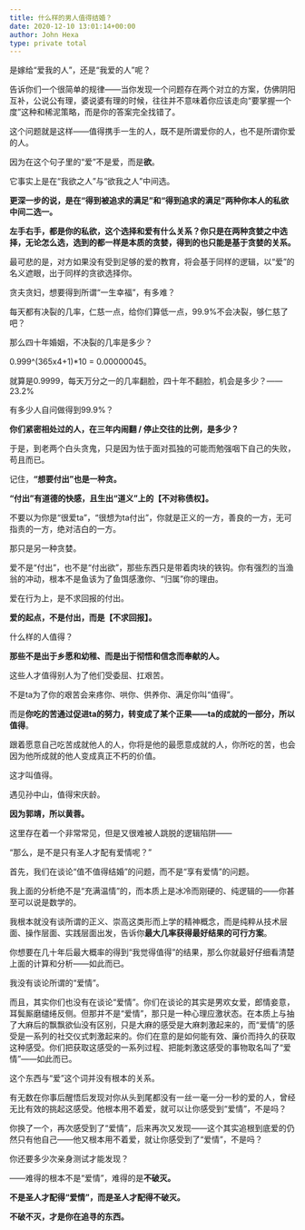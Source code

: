 ```yaml
---
title: 什么样的男人值得结婚？
date: 2020-12-10 13:01:14+00:00
author: John Hexa
type: private total
---
```

是嫁给“爱我的人”，还是“我爱的人”呢？

告诉你们一个很简单的规律——当你发现一个问题存在两个对立的方案，仿佛阴阳互补，公说公有理，婆说婆有理的时候，往往并不意味着你应该走向“要掌握一个度”这种和稀泥策略，而是你的答案完全找错了。

这个问题就是这样——值得携手一生的人，既不是所谓爱你的人，也不是所谓你爱的人。

因为在这个句子里的“爱”不是爱，而是**欲**。

它事实上是在“我欲之人”与“欲我之人”中间选。

**更深一步的说，是在“得到被追求的满足”和“得到追求的满足”两种你本人的私欲中间二选一。**

**左手右手，都是你的私欲，这个选择和爱有什么关系？你只是在两种贪婪之中选择，无论怎么选，选到的都一样是本质的贪婪，得到的也只能是基于贪婪的关系。**

最可悲的是，对方如果没有受到足够的爱的教育，将会基于同样的逻辑，以“爱”的名义遮眼，出于同样的贪欲选择你。

贪夫贪妇，想要得到所谓“一生幸福”，有多难？

每天都有决裂的几率，仁慈一点，给你们算低一点，99.9%不会决裂，够仁慈了吧？

那么四十年婚姻，不决裂的几率是多少？

0.999^(365x4+1)*10 = 0.00000045。

就算是0.9999，每天万分之一的几率翻脸，四十年不翻脸，机会是多少？——23.2%

有多少人自问做得到99.9%？

**你们紧密相处过的人，在三年内闹翻 / 停止交往的比例，是多少？**

于是，到老两个白头贪鬼，只是因为怯于面对孤独的可能而勉强咽下自己的失败，苟且而已。

记住，**“想要付出”也是一种贪。**

**“付出”有道德的快感，且生出“道义”上的【不对称债权】。**

不要以为你是“很爱ta”，“很想为ta付出”，你就是正义的一方，善良的一方，无可指责的一方，绝对洁白的一方。

那只是另一种贪婪。

爱不是“付出”，也不是“付出欲”，那些东西只是带着肉块的铁钩。你有强烈的当渔翁的冲动，根本不是鱼该为了鱼饵感激你、“归属”你的理由。

爱在行为上，是不求回报的付出。

**爱的起点，不是付出，而是【不求回报】。**

什么样的人值得？

**那些不是出于乡愿和幼稚、而是出于彻悟和信念而奉献的人。**

这些人才值得别人为了他们受委屈、扛艰苦。

不是ta为了你的艰苦会来疼你、哄你、供养你、满足你叫“值得”。

而是**你吃的苦通过促进ta的努力，转变成了某个正果——ta的成就的一部分，所以值得**。

跟着愿意自己吃苦成就他人的人，你将是他的最愿意成就的人，你所吃的苦，也会因为他所成就的他人变成真正不朽的价值。

这才叫值得。

遇见孙中山，值得宋庆龄。

**因为郭靖，所以黄蓉。**

这里存在着一个非常常见，但是又很难被人跳脱的逻辑陷阱——

“那么，是不是只有圣人才配有爱情呢？”

首先，我们在谈论“值不值得结婚”的问题，而不是“享有爱情”的问题。

我上面的分析绝不是“充满温情”的，而本质上是冰冷而刚硬的、纯逻辑的——你甚至可以说是数学的。

我根本就没有谈所谓的正义、崇高这类形而上学的精神概念，而是纯粹从技术层面、操作层面、实践层面出发，告诉你**最大几率获得最好结果的可行方案**。

你想要在几十年后最大概率的得到“我觉得值得”的结果，那么你就最好仔细看清楚上面的计算和分析——如此而已。

我没有谈论所谓的“爱情”。

而且，其实你们也没有在谈论“爱情”。你们在谈论的其实是男欢女爱，郎情妾意，耳鬓厮磨缱绻反侧。但那并不是“爱情”，那只是一种心理应激状态。在本质上与抽了大麻后的飘飘欲仙没有区别，只是大麻的感受是大麻刺激起来的，而“爱情”的感受是一系列的社交仪式刺激起来的。你们在意的是如何能有效、廉价而持久的获取这种感受。你们把获取这感受的一系列过程、把能刺激这感受的事物取名叫了“爱情”——如此而已。

这个东西与“爱”这个词并没有根本的关系。

有无数在你事后醒悟后发现对你从头到尾都没有一丝一毫一分一秒的爱的人，曾经无比有效的挑起这感受。他根本用不着爱，就可以让你感受到“爱情”，不是吗？

你换了一个，再次感受到了“爱情”，后来再次又发现——这个其实追根到底爱的仍然只有他自己——他又根本用不着爱，就让你感受到了“爱情”，不是吗？

你还要多少次亲身测试才能发现？

——难得的根本不是“爱情”，难得的是**不破灭。**

**不是圣人才配得“爱情”，而是圣人才配得不破灭。**

**不破不灭，才是你在追寻的东西。**


